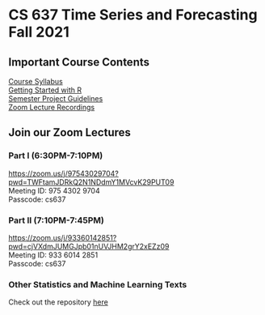 # CS 637 Time Series and Forecasting Fall 2021

## Important Course Contents
[Course Syllabus](https://github.com/kodiemcnamara25/CS-637-Time-Series-and-Forecasting-/blob/main/CS637%20Course%20Syllabus%20-%20Fall%202021.pdf)  
[Getting Started with R](https://github.com/kodiemcnamara25/CS-637-Time-Series-and-Forecasting-/blob/main/Getting%20Started%20with%20R.pdf)  
[Semester Project Guidelines](https://github.com/kodiemcnamara25/CS-637-Time-Series-and-Forecasting-/blob/main/CS637%20Semester%20Project%20-%20Fall%202021.pdf)  
[Zoom Lecture Recordings](https://drive.google.com/drive/folders/1iYy-ICm9ZqiRRhqbn6OlYz6Crhqs3T4L?usp=sharing)

## Join our Zoom Lectures

### Part I (6:30PM-7:10PM)  
https://zoom.us/j/97543029704?pwd=TWFtamJDRkQ2N1NDdmY1MVcvK29PUT09  
Meeting ID: 975 4302 9704  
Passcode: cs637  

### Part II (7:10PM-7:45PM)  
https://zoom.us/j/93360142851?pwd=cjVXdmJUMGJpb01nUVJHM2grY2xEZz09  
Meeting ID: 933 6014 2851  
Passcode: cs637 

### Other Statistics and Machine Learning Texts ###
Check out the repository [here](https://github.com/kodiemcnamara25/Mathematical-and-Statistical-Learning-Textbooks)

